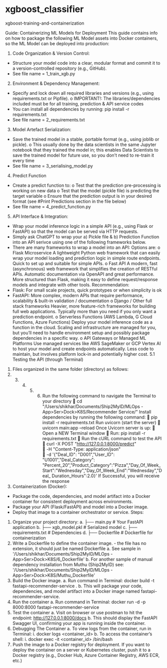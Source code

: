 # xgboost_classifier
xgboost-training-and-containerization

Guide: Containerizing ML Models for Deployment
This guide contains info on how to package the following ML Model assets into Docker containers, so the ML Model can be deployed into production:
1. Code Organization & Version Control:
- Structure your model code into a clear, modular format and commit it to a version-controlled repository (e.g., GitHub).
- See file name = 1_train_xgb.py
2. Environment & Dependency Management:
- Specify and lock down all required libraries and versions (e.g., using requirements.txt or Pipfile).
o IMPORTANT!: The libraries/dependencies included must be for all training, prediction & API service codes
- You can install all dependencies by running: pip install -r requirements.txt
- See file name = 2_requirements.txt
3. Model Artefact Serialization:
- Save the trained model in a stable, portable format (e.g., using joblib or pickle).
o This usually done by the data scientists in the same Jupyter notebook that they trained the model in;
this enables Data Scientists to save the trained model for future use, so you don’t need to re-train it every time
- See file name = 3_serialising_model.py
4. Predict Function
- Create a predict function to:
o Test that the prediction pre-processing is working on new data
o Test that the model (pickle file) is predicting the target variable
o Ensure that the prediction output is in your desired format (see #Print Predictions section in the file below)
- See file name = 4_predict_function.py
5. API Interface & Integration:
- Wrap your model inference logic in a simple API (e.g., using Flask or FastAPI) so that the model can be served via HTTP requests.
- Simply ask ChatGPT to wrap your a) Pickle file & b) Prediction Function into an API serivce using one of the following frameworks below.
- There are many frameworks to wrap a model into an API: Options are:
o Flask Microservice
A lightweight Python web framework that can easily wrap your model loading and prediction logic in simple route endpoints.
Quick to set up and suitable for simple APIs.
o Fast API
A modern, fast (asynchronous) web framework that simplifies the creation of RESTful APIs.
Automatic documentation via OpenAPI and great performance.
More structured than Flask, making it easy to define request/response models and integrate with other tools.
Recommendation:
- Flask: For small scale projects, quick prototypes or when simplicity is ok
- FastAPI: More complex, modern APIs that require performance, scalability & built-in validation / documentation
o Django / Other full stack frameworks
Heavier, more feature-rich frameworks for building full web applications.
Typically more than you need if you only want a prediction endpoint.
o Serverless Functions (AWS Lambda, G Cloud Functions, Azure Functions)
Deploy your model inference code as a function in the cloud.
Scaling and infrastructure are managed for you, but you’ll need to handle environment setup and possibly package
dependencies in a specific way.
o API Gateways or Managed ML Platforms
Use managed services like AWS SageMaker or GCP Vertex AI to host your model and create endpoints automatically.
Less code to maintain, but involves platform lock-in and potentially higher cost.
5.1 Testing the API (through Terminal)
1. Files organized in the same folder (directory) as follows:
2. 3. 4. 5. 6. Run the following command to navigate the Terminal to your directory
 cd "/Users/shikhar/Documents/Ship2MyID/MLOps - App>Ser>Dock>K8S/Recommender Service/"
Install dependencies by running the following command:
 pip install -r requirements.txt
Run uvicorn (start the server)
 uvicorn main:app –reload
Once Uvicorn server is up:
 Open a NEW Terminal window
 Run: pip install -r requirements.txt
 Run the cURL command to test the API
 curl -X POST "http://127.0.0.1:8000/predict" \
 -H "Content-Type: application/json" \
 -d '{"Deal_ID": "D001","User_ID": "U1001","Deal_Category":
"Percent_20","Product_Category":"Pizza","Day_Of_Week_Start":"Wednesday","Day_Of_Week_End":"Wednesday","Deal_
Duration_Hours":2.0}'
If Successful, you will receive the response
6. Containerization (Docker):
- Package the code, dependencies, and model artifact into a Docker container for consistent deployment across environments.
- Package your API (Flask/FastAPI) and model into a Docker image.
- Deploy that image to a container orchestrator or service.
Steps:
1. Organize your project directory:
a. ├── main.py # Your FastAPI application
b. ├── xgb_model.pkl # Serialized model
c. ├── requirements.txt # Dependencies
d. ├── Dockerfile # Dockerfile for containerization
2. Write a Dockerfile to define the container image. - the file has no extension, it should just be named Dockerfile
a. See sample in '/Users/shikhar/Documents/Ship2MyID/MLOps - App>Ser>Dock>K8S/6_Dockerfile'
b. For another sample of manual dependency installation from Muthu (Ship2MyID) see: '/Users/shikhar/Documents/Ship2MyID/MLOps -
App>Ser>Dock>K8S/Muthu_Dockerfile'
3. Build the Docker image.
a. Run command in Terminal: docker build -t fastapi-recommender-service .
b. This will package your code, dependencies, and model artifact into a Docker image named fastapi-recommender-service.
4. Run the container
a. Run command in Terminal: docker run -d -p 8000:8000 fastapi-recommender-service
5. Test the container
a. Visit on browser or use postman to hit the endpoint: http://127.0.0.1:8000/docs
b. This should display the FastAPI Swagger UI, confirming your app is running inside the container.
6. Debugging The Container
a. To view logs from the container, run in Terminal:
i. docker logs <container_id>
b. To access the container’s shell:
i. docker exec -it <container_id> /bin/bash
7. Push the image to a Docker registry for deployment. If you want to deploy the container on a server or Kubernetes cluster, push it to a
Docker registry (e.g., Docker Hub, Azure Container Registry, AWS ECR, etc.)
